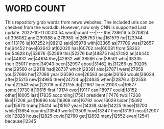 # WORD COUNT
This repository grab words from news websites. The included urls can be checked from the word.db.
However, now only CNN is supported
Last update: 2022-10-11 00:00:54
word|count
---|---
the|738616
to|370824
of|306082
and|299388
a|278980
in|265753
that|161579
for|123944
on|113176
is|107252
it|98212
said|85978
with|83365
as|77709
was|72657
he|64452
have|62643
at|62020
has|60702
are|60081
from|58263
be|54628
by|53676
i|52569
this|52276
but|48875
his|47492
an|46440
not|44832
we|44614
they|42932
will|38566
cnn|38501
who|38335
their|35017
more|34940
been|32997
about|31462
its|31266
us|30205
she|29560
or|29118
had|28737
which|28391
also|27871
were|27858
you|27666
her|27086
year|26590
one|26583
people|26166
would|26024
after|25215
new|24985
there|24724
up|24635
when|22876
all|22558
than|22543
what|22016
out|21755
do|21667
time|21103
so|19877
some|19730
if|19615
first|19174
over|19117
can|18977
could|18152
other|18005
last|17835
according|17561
president|17476
two|17268
like|17208
just|16896
told|16869
into|16792
now|16029
biden|15692
our|15670
trump|15414
no|15167
years|14338
state|14225
those|13700
while|13654
country|13549
world|13509
how|13347
them|13190
most|12907
did|12828
house|12825
covid|12760
get|12692
many|12552
even|12541
because|12345
